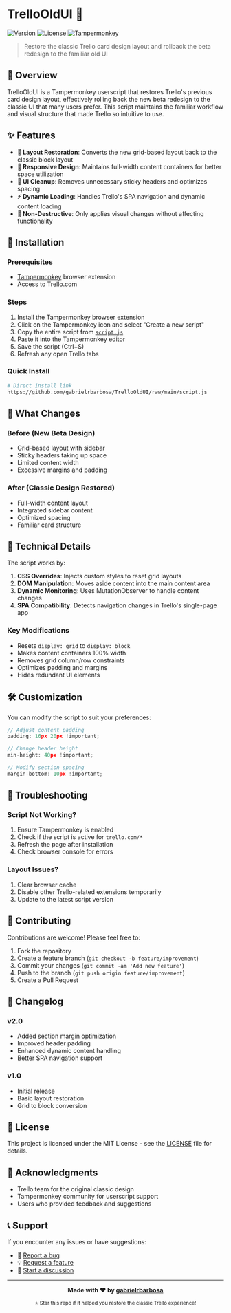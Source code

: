 # TrelloOldUI 🔄

[![Version](https://img.shields.io/badge/version-2.0-blue.svg)](https://github.com/gabrielrbarbosa/TrelloOldUI)
[![License](https://img.shields.io/badge/license-MIT-green.svg)](LICENSE)
[![Tampermonkey](https://img.shields.io/badge/tampermonkey-compatible-orange.svg)](https://www.tampermonkey.net/)

> Restore the classic Trello card design layout and rollback the beta redesign to the familiar old UI

## 🎯 Overview

TrelloOldUI is a Tampermonkey userscript that restores Trello's previous card design layout, effectively rolling back the new beta redesign to the classic UI that many users prefer. This script maintains the familiar workflow and visual structure that made Trello so intuitive to use.

## ✨ Features

- **🔄 Layout Restoration**: Converts the new grid-based layout back to the classic block layout
- **📱 Responsive Design**: Maintains full-width content containers for better space utilization
- **🎨 UI Cleanup**: Removes unnecessary sticky headers and optimizes spacing
- **⚡ Dynamic Loading**: Handles Trello's SPA navigation and dynamic content loading
- **🔧 Non-Destructive**: Only applies visual changes without affecting functionality

## 🚀 Installation

### Prerequisites
- [Tampermonkey](https://www.tampermonkey.net/) browser extension
- Access to Trello.com

### Steps
1. Install the Tampermonkey browser extension
2. Click on the Tampermonkey icon and select "Create a new script"
3. Copy the entire script from [`script.js`](script.js)
4. Paste it into the Tampermonkey editor
5. Save the script (Ctrl+S)
6. Refresh any open Trello tabs

### Quick Install
```bash
# Direct install link
https://github.com/gabrielrbarbosa/TrelloOldUI/raw/main/script.js
```

## 🎨 What Changes

### Before (New Beta Design)
- Grid-based layout with sidebar
- Sticky headers taking up space
- Limited content width
- Excessive margins and padding

### After (Classic Design Restored)
- Full-width content layout
- Integrated sidebar content
- Optimized spacing
- Familiar card structure

## 🔧 Technical Details

The script works by:

1. **CSS Overrides**: Injects custom styles to reset grid layouts
2. **DOM Manipulation**: Moves aside content into the main content area
3. **Dynamic Monitoring**: Uses MutationObserver to handle content changes
4. **SPA Compatibility**: Detects navigation changes in Trello's single-page app

### Key Modifications
- Resets `display: grid` to `display: block`
- Makes content containers 100% width
- Removes grid column/row constraints
- Optimizes padding and margins
- Hides redundant UI elements

## 🛠️ Customization

You can modify the script to suit your preferences:

```javascript
// Adjust content padding
padding: 16px 20px !important;

// Change header height
min-height: 40px !important;

// Modify section spacing
margin-bottom: 10px !important;
```

## 🐛 Troubleshooting

### Script Not Working?
1. Ensure Tampermonkey is enabled
2. Check if the script is active for `trello.com/*`
3. Refresh the page after installation
4. Check browser console for errors

### Layout Issues?
1. Clear browser cache
2. Disable other Trello-related extensions temporarily
3. Update to the latest script version

## 🤝 Contributing

Contributions are welcome! Please feel free to:

1. Fork the repository
2. Create a feature branch (`git checkout -b feature/improvement`)
3. Commit your changes (`git commit -am 'Add new feature'`)
4. Push to the branch (`git push origin feature/improvement`)
5. Create a Pull Request

## 📝 Changelog

### v2.0
- Added section margin optimization
- Improved header padding
- Enhanced dynamic content handling
- Better SPA navigation support

### v1.0
- Initial release
- Basic layout restoration
- Grid to block conversion

## 📄 License

This project is licensed under the MIT License - see the [LICENSE](LICENSE) file for details.

## 🙏 Acknowledgments

- Trello team for the original classic design
- Tampermonkey community for userscript support
- Users who provided feedback and suggestions

## 📞 Support

If you encounter any issues or have suggestions:

- 🐛 [Report a bug](https://github.com/gabrielrbarbosa/TrelloOldUI/issues)
- 💡 [Request a feature](https://github.com/gabrielrbarbosa/TrelloOldUI/issues)
- 💬 [Start a discussion](https://github.com/gabrielrbarbosa/TrelloOldUI/discussions)

---

<p align="center">
  <strong>Made with ❤️ by <a href="https://github.com/gabrielrbarbosa">gabrielrbarbosa</a></strong>
</p>

<p align="center">
  <sub>⭐ Star this repo if it helped you restore the classic Trello experience!</sub>
</p>
